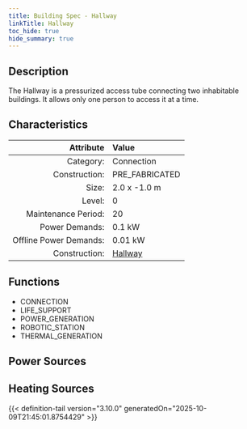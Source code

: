 ```yaml
---
title: Building Spec - Hallway
linkTitle: Hallway
toc_hide: true
hide_summary: true
---
```

<!-- This is generated by the MarsSim HelpGenertor, do not edit. -->

## Description
The Hallway is a pressurized access tube connecting&#10;two inhabitable buildings. It allows only one person to access it&#10;at a time.

## Characteristics

| Attribute      | Value |
|--------:|:------|
|Category:|Connection|
|Construction:|PRE_FABRICATED|
|Size:|2.0 x -1.0 m|
|Level:|0|
|Maintenance Period:|20|
|Power Demands:|0.1 kW|
|Offline Power Demands:|0.01 kW|
|Construction:|[Hallway](/docs/definitions/construction/hallway)|

## Functions
      
- CONNECTION
- LIFE_SUPPORT
- POWER_GENERATION
- ROBOTIC_STATION
- THERMAL_GENERATION


## Power Sources
      

## Heating Sources



{{< definition-tail version="3.10.0" generatedOn="2025-10-09T21:45:01.8754429" >}}

